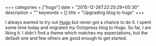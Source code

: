 +++
categories = ["hugo"]
date = "2015-12-26T22:25:29+05:30"
description = ""
keywords = []
title = "Upgrading blog to hugo"
+++

I always wanted to try out [Hugo](http://gohugo.io/) but never got a chance to do it. I spent some time today and migrated my Octopress blog to Hugo. So far, I am liking it. I didn't find a theme which matches my expectations, but the default one and few others are good enough to get started.
